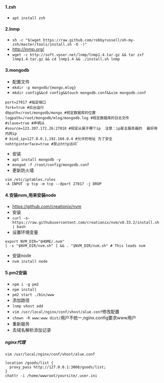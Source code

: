 #### 1.zsh
- `apt install zsh`
#### 2.lnmp
- `sh -c "$(wget https://raw.github.com/robbyrussell/oh-my-zsh/master/tools/install.sh -O -)"`
-  http://inmp.org/
- `wget -c http://soft.vpser.net/lnmp/lnmp1.4.tar.gz && tar zxf lnmp1.4.tar.gz && cd lnmp1.4 && ./install.sh lnmp` 
#### 3.mongodb
- 配置文件
- `mkdir -p mongodb/{mongo,mlog}` 
- `mkdir config&&cd config&&touch mongodb.conf&&vim mongodb.conf`
```
port=27017 #指定端口
fork=true #后台运行
dbpath=/root/mongodb/mongo #规定数据库的位置
logpath=/root/mongodb/mlog/mongodb.log #规定数据库的日志文件
#slave=true #声明从
#source=123.207.172.26:27018 #规定从属于哪个ip  注意：ip是主服务器的  最好用内网ip
# bind_ip=127.0.0.1,192.168.0.4 #允许的地址 为了安全
nohttpinterface=true #禁止http访问`
```
- 安装
- `apt install mongodb -y`
- `mongod -f /root/config/mongodb.conf`
- 更新防火墙
```
vim /etc/iptables.rules
-A INPUT -p tcp -m tcp --dport 27017 -j DROP
```
#### 4.安装nvm,用来安装node
- https://github.com/creationix/nvm
- 安装
- `curl -o- https://raw.githubusercontent.com/creationix/nvm/v0.33.2/install.sh | bash`
- 设置环境变量
```
export NVM_DIR="$HOME/.nvm"
[ -s "$NVM_DIR/nvm.sh" ] && . "$NVM_DIR/nvm.sh" # This loads nvm
```
- 安装node
- `nvm install node`
#### 5.pm2安装
- `npm i -g pm2` 
- `npm install`
- `pm2 start ./bin/www`
- 添加路径
- `lnmp vhost add`
- `vim /usr/local/nginx/conf/vhost/alue.conf`修改配置
- `chown -R www:www dist/`用户不统一,nginx.config要求www用户
- 重新服务
- 去域名解析添加记录
##### nginx代理
```
vim /usr/local/nginx/conf/vhost/alue.conf

location /goods/list {
  proxy_pass http://127.0.0.1:3000/goods/list;
}
chattr -i /home/wwwroot/yoursite/.user.ini

```